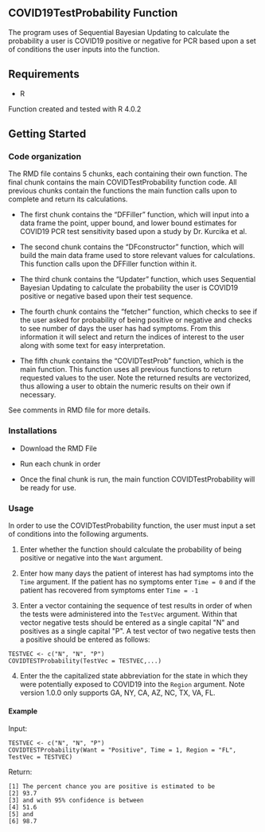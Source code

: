 ## COVID19TestProbability Function
The program uses of Sequential Bayesian Updating to calculate the probability a user is COVID19 positive or negative for PCR based upon a set of conditions the user inputs into the function.

## Requirements

* R

Function created and tested with R 4.0.2

## Getting Started

### Code organization 

The RMD file contains 5 chunks, each containing their own function. The final chunk contains the main COVIDTestProbability function code. All previous chunks contain the functions the main function calls upon to complete and return its calculations.

  * The first chunk contains the “DFFiller” function, which will input into a data frame the point, upper bound, and lower bound estimates for COVID19 PCR test sensitivity based upon a study by Dr. Kurcika et al.

  * The second chunk contains the “DFconstructor” function, which will build the main data frame used to store relevant values for calculations. This function calls upon the DFFiller function within it.

  * The third chunk contains the “Updater” function, which uses Sequential Bayesian Updating to calculate the probability the user is COVID19 positive or negative based upon their test sequence.

  * The fourth chunk contains the “fetcher” function, which checks to see if the user asked for probability of being positive or negative and checks to see number of days the user has had symptoms. From this information it will select and return the indices of interest to the user along with some text for easy interpretation.

  * The fifth chunk contains the “COVIDTestProb” function, which is the main function. This function uses all previous functions to return requested values to the user. Note the returned results are vectorized, thus allowing a user to obtain the numeric results on their own if necessary.

See comments in RMD file for more details.

### Installations

* Download the RMD File

* Run each chunk in order 

* Once the final chunk is run, the main function COVIDTestProbability will be ready for use.

### Usage

In order to use the COVIDTestProbability function, the user must input a set of conditions into the following arguments.

1. Enter whether the function should calculate the probability of being positive or negative into the `Want` argument.

2. Enter how many days the patient of interest has had symptoms into the `Time` argument. If the patient has no symptoms enter `Time = 0` and if the patient has recovered from symptoms enter `Time = -1`

3. Enter a vector containing the sequence of test results in order of when the tests were administered into the `TestVec` argument. Within that vector negative tests should be entered as a single capital "N" and positives as a single capital "P".  A test vector of two negative tests then a positive should be entered as follows:

```JS
TESTVEC <- c("N", "N", "P")
COVIDTESTProbability(TestVec = TESTVEC,...)
```

4. Enter the the capitalized state abbreviation for the state in which they were potentially exposed to COVID19 into the `Region` argument. Note version 1.0.0 only supports GA, NY, CA, AZ, NC, TX, VA, FL.

#### Example 

Input:
```JS
TESTVEC <- c("N", "N", "P")
COVIDTESTProbability(Want = "Positive", Time = 1, Region = "FL", TestVec = TESTVEC)
```
Return:

```JS
[1] The percent chance you are positive is estimated to be
[2] 93.7                                                  
[3] and with 95% confidence is between                    
[4] 51.6                                                  
[5] and                                                   
[6] 98.7  
```






